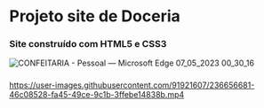 # Projeto site de Doceria
### Site construído com HTML5 e CSS3
![CONFEITARIA - Pessoal — Microsoft​ Edge 07_05_2023 00_30_16](https://user-images.githubusercontent.com/91921607/236656380-337f8961-5645-466f-b192-2ad97b5d3a1b.png)
###
https://user-images.githubusercontent.com/91921607/236656681-46c08528-fa45-49ce-9c1b-3ffebe14838b.mp4


